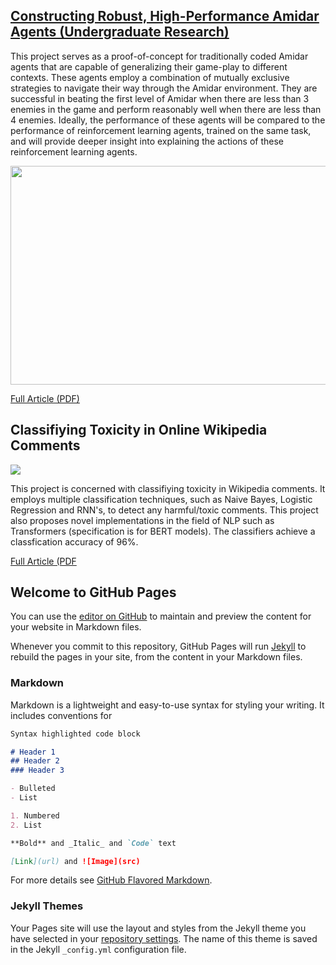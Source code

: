 
## [Constructing Robust, High-Performance Amidar Agents (Undergraduate Research)](https://github.com/salahzoubi/High-Performance-AMIDAR-Agents)

This project serves as a proof-of-concept for traditionally coded Amidar agents that are capable of generalizing their game-play to different contexts. These agents employ a combination of mutually exclusive strategies to navigate their way through the Amidar environment. They are successful in beating the first level of Amidar when there are less than 3 enemies in the game and perform reasonably well when there are less than 4 enemies. Ideally, the performance of these agents will be compared to the performance of reinforcement learning agents, trained on the same task, and will provide deeper insight into explaining the actions of these reinforcement learning agents. 

<img src="https://media.giphy.com/media/JmhTts7Len94Pf1C2l/giphy.gif" width="600" height="350" img align="center">

[Full Article (PDF)](https://pdfhost.io/v/4neOFC73U_Constructing_HighPerformance_Amidar_Agents_using_Traditional_Programming.pdf)


## Classifiying Toxicity in Online Wikipedia Comments

<img src="https://3.bp.blogspot.com/-NUvWUOA4UUM/XcEuiroLuJI/AAAAAAAAJ1o/jPAswUodLuwn-Hc3RVhu-6xmTeB9ZfgAACLcBGAsYHQ/s1600/most-toxic-chart.png">

This project is concerned with classifiying toxicity in Wikipedia comments. It employs multiple classification techniques, such as Naive Bayes, Logistic Regression and RNN's, to detect any harmful/toxic comments. This project also proposes novel implementations in the field of NLP such as Transformers (specification is for BERT models). The classifiers achieve a classfication accuracy of 96%. 

[Full Article (PDF](https://pdfhost.io/v/LEBGoGZbR_cs585_final_report__Copy_pdf.pdf)



## Welcome to GitHub Pages

You can use the [editor on GitHub](https://github.com/salahzoubi/salahzoubi.github.io/edit/master/index.md) to maintain and preview the content for your website in Markdown files.

Whenever you commit to this repository, GitHub Pages will run [Jekyll](https://jekyllrb.com/) to rebuild the pages in your site, from the content in your Markdown files.

### Markdown

Markdown is a lightweight and easy-to-use syntax for styling your writing. It includes conventions for

```markdown
Syntax highlighted code block

# Header 1
## Header 2
### Header 3

- Bulleted
- List

1. Numbered
2. List

**Bold** and _Italic_ and `Code` text

[Link](url) and ![Image](src)
```

For more details see [GitHub Flavored Markdown](https://guides.github.com/features/mastering-markdown/).

### Jekyll Themes

Your Pages site will use the layout and styles from the Jekyll theme you have selected in your [repository settings](https://github.com/salahzoubi/salahzoubi.github.io/settings). The name of this theme is saved in the Jekyll `_config.yml` configuration file.

